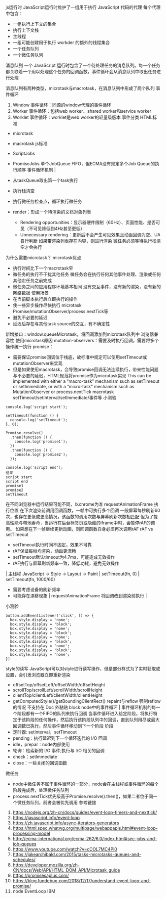 js运行时
JavaScript运行时维护了一组用于执行 JavaScript 代码的代理
每个代理中包含：
- 一组执行上下文的集合
- 执行上下文栈
- 主线程
- 一组可能创建用于执行 workder 的额外的线程集合
- 一个任务队列
- 一个微任务队列

消息队列
一个 JavaScript 运行时包含了一个待处理任务的消息队列。每一个任务都关联着一个用以处理这个任务的回调函数，事件循环会从消息队列中取出任务进行处理

消息队列有两种类型，microtask与macrotask，在消息队列中形成了两个队列
事件循环
1. Window 事件循环：同源的window代理的事件循环
2. Worker 事件循环：包括web worker、shared worker和service worker
3. Worklet 事件循环：worklet是web worker的轻量级版本
事件分类
HTML标准
- microtask
- macrotask
js标准
- ScriptJobs
- PromiseJobs
单个JobQueue FIFO，但ECMA没有规定多个Job Queue的执行顺序
事件循环机制
|

- 从taskQueue取出第一个task执行
- 执行栈清空
- 执行微任务检查点，循环执行微任务
- render：形成一个待渲染的文档对象列表
  - Rendering opportunities：显示器硬件限制（60Hz）、页面性能、是否可见（不可见降低到4Hz甚至更低）
  - Unnecessary rendering：更新后不会产生可见效果且动画回调为空、UA自行判断
如果带渲染列表存在内容，则进行渲染
微任务必须等待执行栈清空才会执行

为什么需要microtask？
microtask优点
- 执行时间比下一个macrotask早
- 微任务的执行不干扰其他任务
微任务会在执行任何其他事件处理、渲染或任何其他宏任务之前完成
- 微任务之间的应用程序环境基本相同
没有交互事件，没有新的渲染，没有新的网络数据
使用场景
- 在当前脚本执行后立即执行的操作
- 使一些异步操作尽快执行
microtask
Promise/mutationObserver/process.nextTick等
- 避免不必要的延迟
- 延迟后存在与其他task source的交互，有不确定性

新增接口：window.queueMicrotask，将回调添加到microtask队列中 浏览器兼容性
使用microtask原因
mutation-observers：需要及时执行回调，需要将多个操作统一执行
promise：
- 需要保证promise回调位于栈底，故标准中规定可以使用setTimeout或mutationObserver来实现
- 但是如果使用macrotask，会导致promise回调无法连续执行，带来性能问题与不必要的延迟，HTML规范将promise作为microtask实现
This can be implemented with either a “macro-task” mechanism such as setTimeout or setImmediate, or with a “micro-task” mechanism such as MutationObserver or process.nextTick
macrotask
setTimeout/setInterval/setImmediate/事件等
小测验
```
console.log('script start');

setTimeout(function () {
  console.log('setTimeout');
}, 0);

Promise.resolve()
  .then(function () {
    console.log('promise1');
  })
  .then(function () {
    console.log('promise2');
  });

console.log('script end');
结果
script start
script end
promise1
promise2
setTimeout
```

在不同浏览器中运行结果可能不同，以chrome为准
requestAnimationFrame
执行位置
在下次渲染前调用回调函数，一帧中可执行多个回调
一般屏幕每秒刷新60次，也存在更低或更高情况，该函数的调用次数与屏幕刷新次数相匹配
但为了提高性能与电池寿命，当运行在后台标签页或隐藏的iframe中时，会暂停rAF的调用。
如果想在下一帧继续更新动画，则回调函数自身必须再次调用rAF
rAF vs setTimeout
- setTimeout执行时间不固定，效果不可靠
- rAF保证每帧均渲染，动画更流畅
- setTimeout默认timeout为4.7ms，可能造成无效操作
- rAF执行与屏幕刷新频率一致，降低功耗，避免无效操作

|
主线程
JavaScript -> Style  -> Layout  -> Paint
|
setTimeout(fn, 0)
|
setTimeout(fn, 1000/60)
- 需要考虑设备的刷新频率
- 可能存在漂移现象
|
requestAnimationFrame
将回调改到渲染前执行
|

小测验
```
button.addEventListener('click', () => {
  box.style.display = 'none';
  box.style.display = 'block';
  box.style.display = 'none';
  box.style.display = 'block';
  box.style.display = 'none';
  box.style.display = 'block';
  box.style.display = 'none';
  box.style.display = 'block';
  box.style.display = 'none';
})
```
style的读写
JavaScript可以对style进行读写操作，但是部分样式为了实时获取或设置，会引发浏览器立即重新渲染
- offsetTop/offsetLeft/offsetWidth/offsetHeight
- scrollTop/scrollLeft/scrollWidth/scrollHeight
- clientTop/clientLeft/clientWidth/clientHeight
- getComputedStyle()/getBoundingClientRect()
repaint与reflow    强制reflow的情况
不支持在 Doc 外粘贴 block
node中的事件循环
|
事件循环机制的每一个阶段都有一个FIFO的队列来执行回调
当事件循环进入给定阶段，将执行特定于该阶段的任何操作，然后执行该阶段队列中的回调，直到队列用尽或最大回调数已执行，然后事件循环移动到下一个阶段
阶段
- 定时器: setInterval，setTimeout
- pending：执行延迟到下一个循环迭代的 I/O 回调
- idle，prepar：node内部使用
- 轮询：检索新的 I/O 事件;执行与 I/O 相关的回调
- check：setImmediate
- close：一些关闭的回调函数

微任务
- node中微任务不属于事件循环的一部分，node会在主线程或事件循环的每个阶段完成后，处理微任务队列
- process.nextTick优先级高于Promise.resolve().then()，如果二者位于同一个微任务队列，前者会被优先调用
参考链接
1. https://nodejs.org/zh-cn/docs/guides/event-loop-timers-and-nexttick/
2. https://javascript.info/event-loop
3. https://zh.javascript.info/async-iterators-generators
4. https://html.spec.whatwg.org/multipage/webappapis.html#event-loop-processing-model
5. http://ecma-international.org/ecma-262/6.0/index.html#sec-jobs-and-job-queues
6. https://www.youtube.com/watch?v=cCOL7MC4Pl0
7. https://jakearchibald.com/2015/tasks-microtasks-queues-and-schedules/
8. https://developer.mozilla.org/zh-CN/docs/Web/API/HTML_DOM_API/Microtask_guide
9. https://promisesaplus.com/
10. https://blog.fundebug.com/2018/12/17/understand-event-loop-and-promise/
11. node EventLoop IBM
